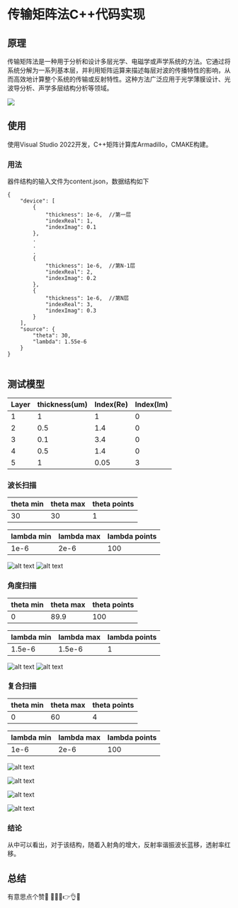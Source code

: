 
# 传输矩阵法C++代码实现

## 原理
传输矩阵法是一种用于分析和设计多层光学、电磁学或声学系统的方法。它通过将系统分解为一系列基本层，并利用矩阵运算来描述每层对波的传播特性的影响，从而高效地计算整个系统的传输或反射特性。这种方法广泛应用于光学薄膜设计、光波导分析、声学多层结构分析等领域。



![](examples1/examples1/images/p1.png)

## 使用
使用Visual Studio 2022开发，C++矩阵计算库Armadillo，CMAKE构建。

### 用法
器件结构的输入文件为content.json，数据结构如下
```
{
    "device": [
        {
            "thickness": 1e-6,  //第一层
            "indexReal": 1,
            "indexImag": 0.1
        },
        .
        .
        .
        {
            "thickness": 1e-6,  //第N-1层
            "indexReal": 2,
            "indexImag": 0.2
        },
        {
            "thickness": 1e-6,  //第N层
            "indexReal": 3,
            "indexImag": 0.3
        }
    ],
    "source": {
        "theta": 30,        
        "lambda": 1.55e-6
    }
}


```

## 测试模型

| Layer | thickness(um) | Index(Re) | Index(Im)|
| ---|---|---|---|
|1| 1|1|0|
|2|0.5|1.4|0|
|3|0.1|3.4|0|
|4|0.5|1.4|0|
|5|1|0.05|3|
 

### 波长扫描

|theta min|theta max| theta points|
|---|---|---|
|30|30|1|

|lambda min|lambda max| lambda points|
|---|---|---|
|1e-6|2e-6|100|

![alt text](examples1/images/sy1_1.png)
![alt text](examples1/images/sy1_2.png)

### 角度扫描

|theta min|theta max| theta points|
|---|---|---|
|0|89.9|100|

|lambda min|lambda max| lambda points|
|---|---|---|
|1.5e-6|1.5e-6|1|

![alt text](examples1/images/sy2_1.png)
![alt text](examples1/images/sy2_2.png)

### 复合扫描
|theta min|theta max| theta points|
|---|---|---|
|0|60|4|

|lambda min|lambda max| lambda points|
|---|---|---|
|1e-6|2e-6|100|

![alt text](examples1/images/sy3_Rp.png)

![alt text](examples1/images/sy3_Rs.png)

![alt text](examples1/images/sy3_Tp.png)

![alt text](examples1/images/sy3_Ts.png)

### 结论
从中可以看出，对于该结构，随着入射角的增大，反射率谐振波长蓝移，透射率红移。


## 总结

有意思点个赞🤭
🍆🍑😩👉👌💦